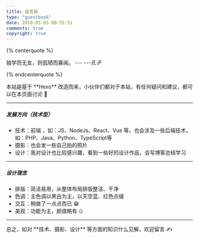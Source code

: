 ```yaml
---
title: 留言板
type: "guestbook"
date: 2018-05-03 00:55:51
comments: true
copyright: true
---
```



{% centerquote %}

独学而无友，则孤陋而寡闻。  *--- ---孔子*

{% endcenterquote %}

<div class="per-guestbook-page">
    <div class="instructions title">
    本站是基于 **Hexo** 改造而来，小伙伴们都对于本站，有任何疑问和建议，都可以在本页面讨论 🤗  
    </div>
    <hr>
    <h5>发展方向（<span class="mark-secondary">技术型</span>）</h5>
    <div class="instructions">
        <ul>
            <li>技术：<span class="mark-main">前端</span> ，如：JS、NodeJs、React、Vue 等，也会涉及一些后端技术，如：PHP、Java、Python、TypeScript等</li>
            <li>摄影：也会发一些自己拍的照片</li>
            <li>设计：我对设计也比较感兴趣，看到一些好的设计作品，会写博客总结学习</li>
        </ul>
    </div>
    <hr>
    <h5>设计理念</h5>
    <div class="instructions">
        <ul>
            <li>排版：<span class="mark-secondary">简洁易用</span>，从整体布局排版整洁、干净</li>
            <li>色调：主色调以黑白为主，以天空蓝、红色点缀</li>
            <li>交互：稍做了一点点而已 😁</li>
            <li>美观：功能为主，颜值略有 🤐</li>
        </ul>
    </div>
    <hr>
    <div class="instructions">
    总之，如对 **技术、摄影、设计** 等方面的知识什么见解，欢迎留言 ✍️
    </div>
</div>